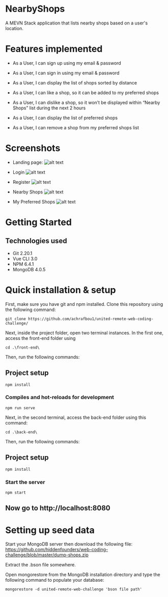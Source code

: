 # NearbyShops
A MEVN Stack application that lists nearby shops based on a user's location.

# Features implemented
* As a User, I can sign up using my email & password

* As a User, I can sign in using my email & password

* As a User, I can display the list of shops sorted by distance

* As a User, I can like a shop, so it can be added to my preferred shops

* As a User, I can dislike a shop, so it won’t be displayed within “Nearby Shops” list during the next 2 hours

* As a User, I can display the list of preferred shops

* As a User, I can remove a shop from my preferred shops list

# Screenshots
* Landing page:
![alt text](https://image.prntscr.com/image/wqBcL2VLSgWrkoyg7s8-nA.png)

* Login
![alt text](https://image.prntscr.com/image/zqwJ2IXmSLGaR1Xu1Gho1g.png)

* Register
![alt text](https://image.prntscr.com/image/Vu08rfV7TgKo84SN_Viybw.png)

* Nearby Shops
![alt text](https://image.prntscr.com/image/Tpl_bofKRqyp4jFuDZlyIA.png)

* My Preferred Shops
![alt text](https://image.prntscr.com/image/hEyTnL8NRUqCIayMvUVsvg.png)

# Getting Started
## Technologies used
* Git 2.20.1
* Vue CLI 3.0
* NPM 6.4.1
* MongoDB 4.0.5

# Quick installation & setup
First, make sure you have git and npm installed. Clone this repository using the following command:
```
git clone https://github.com/achrafbou1/united-remote-web-coding-challenge/
```

Next, inside the project folder, open two terminal instances. In the first one, access the front-end folder using
```
cd .\front-end\
```

Then, run the following commands:

## Project setup
```
npm install
```

### Compiles and hot-reloads for development
```
npm run serve
```

Next, in the second terminal, access the back-end folder using this command:
```
cd .\back-end\
```
Then, run the following commands:

## Project setup
```
npm install
```

### Start the server
```
npm start
```
## Now go to http://localhost:8080

# Setting up seed data 

Start your MongoDB server then download the following file: https://github.com/hiddenfounders/web-coding-challenge/blob/master/dump-shops.zip

Extract the .bson file somewhere.

Open mongorestore from the MongoDB installation directory and type the following command to populate your database:
```
mongorestore -d united-remote-web-challenge 'bson file path'
```

